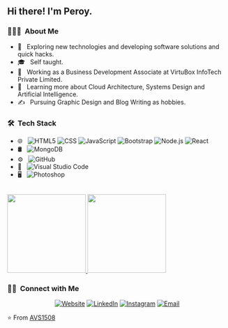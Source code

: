 <h2> Hi there! I'm Peroy.</h2>

<h3> 👨🏻‍💻 &nbsp;About Me </h3>

- 🤔 &nbsp; Exploring new technologies and developing software solutions and quick hacks.
- 🎓 &nbsp; Self taught.
- 💼 &nbsp; Working as a Business Development Associate at VirtuBox InfoTech Private Limited.
- 🌱 &nbsp; Learning more about Cloud Architecture, Systems Design and Artificial Intelligence.
- ✍️ &nbsp; Pursuing Graphic Design and Blog Writing as hobbies.

<h3> 🛠 &nbsp;Tech Stack</h3>
  
- 🌐 &nbsp;
  ![HTML5](https://img.shields.io/badge/-HTML5-333333?style=flat&logo=HTML5)
  ![CSS](https://img.shields.io/badge/-CSS-333333?style=flat&logo=CSS3&logoColor=1572B6)
  ![JavaScript](https://img.shields.io/badge/-JavaScript-333333?style=flat&logo=javascript)
  ![Bootstrap](https://img.shields.io/badge/-Bootstrap-333333?style=flat&logo=bootstrap&logoColor=563D7C)
  ![Node.js](https://img.shields.io/badge/-Node.js-333333?style=flat&logo=node.js)
  ![React](https://img.shields.io/badge/-React-333333?style=flat&logo=react)
- 🛢 &nbsp;
  ![MongoDB](https://img.shields.io/badge/-MongoDB-333333?style=flat&logo=mongodb)
- ⚙️ &nbsp;
  ![GitHub](https://img.shields.io/badge/-GitHub-333333?style=flat&logo=github)
- 🔧 &nbsp;
  ![Visual Studio Code](https://img.shields.io/badge/-Visual%20Studio%20Code-333333?style=flat&logo=visual-studio-code&logoColor=007ACC)
- 🖥 &nbsp;
  ![Photoshop](https://img.shields.io/badge/-Photoshop-333333?style=flat&logo=adobe-photoshop)
  

<br/>

<a href="https://github.com/PeroyNel">
  <img height="180em" src="https://github-readme-stats.vercel.app/api?username=PeroyNel&theme=buefy&show_icons=true" />
  <img height="180em" src="https://github-readme-stats.vercel.app/api/top-langs/?username=PeroyNel&theme=buefy&layout=compact" />
</a>

<br/>

<h3> 🤝🏻 &nbsp;Connect with Me </h3>

<p align="center">
<a href="https://www.peroynel.co.za/"><img alt="Website" src="https://img.shields.io/badge/Website-www.peroynel.co.za-blue?style=flat-square&logo=google-chrome"></a>
<a href="https://www.linkedin.com/in/peroynel/"><img alt="LinkedIn" src="https://img.shields.io/badge/LinkedIn-peroynel-blue?style=flat-square&logo=linkedin"></a>
<a href="https://www.instagram.com/peroynel/"><img alt="Instagram" src="https://img.shields.io/badge/Instagram-peroynel-blue?style=flat-square&logo=instagram"></a>
<a href="mailto:peroynel@yahoo.com"><img alt="Email" src="https://img.shields.io/badge/Email-peroynel@yahoo.com-blue?style=flat-square&logo=gmail"></a>
</p>

⭐️ From [AVS1508](https://github.com/AVS1508)
